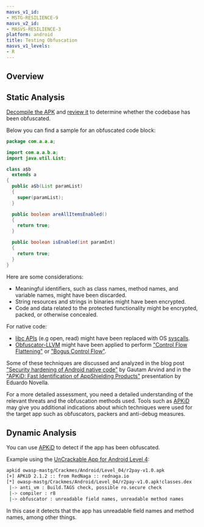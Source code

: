 ```yaml
---
masvs_v1_id:
- MSTG-RESILIENCE-9
masvs_v2_id:
- MASVS-RESILIENCE-3
platform: android
title: Testing Obfuscation
masvs_v1_levels:
- R
---
```


## Overview

## Static Analysis

[Decompile the APK](../../../Document/0x05c-Reverse-Engineering-and-Tampering.md#decompiling-java-code) and [review it](../../../Document/0x05c-Reverse-Engineering-and-Tampering.md#reviewing-decompiled-java-code) to determine whether the codebase has been obfuscated.

Below you can find a sample for an obfuscated code block:

```java
package com.a.a.a;

import com.a.a.b.a;
import java.util.List;

class a$b
  extends a
{
  public a$b(List paramList)
  {
    super(paramList);
  }

  public boolean areAllItemsEnabled()
  {
    return true;
  }

  public boolean isEnabled(int paramInt)
  {
    return true;
  }
}
```

Here are some considerations:

- Meaningful identifiers, such as class names, method names, and variable names, might have been discarded.
- String resources and strings in binaries might have been encrypted.
- Code and data related to the protected functionality might be encrypted, packed, or otherwise concealed.

For native code:

- [libc APIs](https://man7.org/linux/man-pages/dir_section_3.html) (e.g open, read) might have been replaced with OS [syscalls](https://man7.org/linux/man-pages/man2/syscalls.2.html).
- [Obfuscator-LLVM](https://github.com/obfuscator-llvm/obfuscator "Obfuscator-LLVM") might have been applied to perform ["Control Flow Flattening"](https://github.com/obfuscator-llvm/obfuscator/wiki/Control-Flow-Flattening) or ["Bogus Control Flow"](https://github.com/obfuscator-llvm/obfuscator/wiki/Bogus-Control-Flow).

Some of these techniques are discussed and analyzed in the blog post ["Security hardening of Android native code"](https://darvincitech.wordpress.com/2020/01/07/security-hardening-of-android-native-code/) by Gautam Arvind and in the ["APKiD: Fast Identification of AppShielding Products"](https://github.com/enovella/cve-bio-enovella/blob/master/slides/APKiD-NowSecure-Connect19-enovella.pdf) presentation by Eduardo Novella.

For a more detailed assessment, you need a detailed understanding of the relevant threats and the obfuscation methods used. Tools such as [APKiD](../../../Document/0x08a-Testing-Tools.md#apkid) may give you additional indications about which techniques were used for the target app such as obfuscators, packers and anti-debug measures.

## Dynamic Analysis

You can use [APKiD](../../../Document/0x08a-Testing-Tools.md#apkid) to detect if the app has been obfuscated.

Example using the [UnCrackable App for Android Level 4](../../../Document/0x08b-Reference-Apps.md#android-uncrackable-l4):

```sh
apkid owasp-mastg/Crackmes/Android/Level_04/r2pay-v1.0.apk
[+] APKiD 2.1.2 :: from RedNaga :: rednaga.io
[*] owasp-mastg/Crackmes/Android/Level_04/r2pay-v1.0.apk!classes.dex
 |-> anti_vm : Build.TAGS check, possible ro.secure check
 |-> compiler : r8
 |-> obfuscator : unreadable field names, unreadable method names
```

In this case it detects that the app has unreadable field names and method names, among other things.
